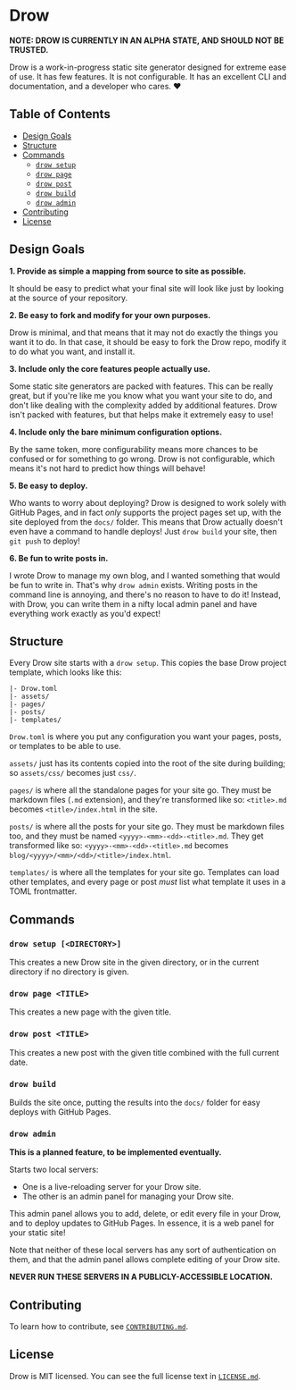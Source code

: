 # Drow

__NOTE: DROW IS CURRENTLY IN AN ALPHA STATE, AND SHOULD NOT BE TRUSTED.__

Drow is a work-in-progress static site generator designed for extreme ease of
use. It has few features. It is not configurable. It has an excellent CLI and
documentation, and a developer who cares. ❤️

## Table of Contents

- [Design Goals](#design-goals)
- [Structure](#structure)
- [Commands](#commands)
    - [`drow setup`](#drow-setup-directory)
    - [`drow page`](#drow-page-title)
    - [`drow post`](#drow-post-title)
    - [`drow build`](#drow-build)
    - [`drow admin`](#drow-admin)
- [Contributing](#contributing)
- [License](#license)

## Design Goals

__1. Provide as simple a mapping from source to site as possible.__

It should be easy to predict what your final site will look like just by
looking at the source of your repository.

__2. Be easy to fork and modify for your own purposes.__

Drow is minimal, and that means that it may not do exactly the things you
want it to do. In that case, it should be easy to fork the Drow repo,
modify it to do what you want, and install it.

__3. Include only the core features people actually use.__

Some static site generators are packed with features. This can be really
great, but if you're like me you know what you want your site to do, and
don't like dealing with the complexity added by additional features. Drow
isn't packed with features, but that helps make it extremely easy to use!

__4. Include only the bare minimum configuration options.__

By the same token, more configurability means more chances to be confused
or for something to go wrong. Drow is not configurable, which means it's not
hard to predict how things will behave!

__5. Be easy to deploy.__

Who wants to worry about deploying? Drow is designed to work solely with
GitHub Pages, and in fact _only_ supports the project pages set up, with
the site deployed from the `docs/` folder. This means that Drow actually
doesn't even have a command to handle deploys! Just `drow build` your site,
then `git push` to deploy!

__6. Be fun to write posts in.__

I wrote Drow to manage my own blog, and I wanted something that would be
fun to write in. That's why `drow admin` exists. Writing posts in the
command line is annoying, and there's no reason to have to do it! Instead,
with Drow, you can write them in a nifty local admin panel and have
everything work exactly as you'd expect!

## Structure

Every Drow site starts with a `drow setup`. This copies the base Drow project
template, which looks like this:

```
|- Drow.toml
|- assets/
|- pages/
|- posts/
|- templates/
```

`Drow.toml` is where you put any configuration you want your pages, posts, or
templates to be able to use.

`assets/` just has its contents copied into the root of the site during
building; so `assets/css/` becomes just `css/`.

`pages/` is where all the standalone pages for your site go. They must be
markdown files (`.md` extension), and they're transformed like so: `<title>.md`
becomes `<title>/index.html` in the site.

`posts/` is where all the posts for your site go. They must be markdown files
too, and they must be named `<yyyy>-<mm>-<dd>-<title>.md`. They get transformed
like so: `<yyyy>-<mm>-<dd>-<title>.md` becomes
`blog/<yyyy>/<mm>/<dd>/<title>/index.html`.

`templates/` is where all the templates for your site go. Templates can load
other templates, and every page or post _must_ list what template it uses in
a TOML frontmatter.

## Commands

### `drow setup [<DIRECTORY>]`

This creates a new Drow site in the given directory, or in the current
directory if no directory is given.

### `drow page <TITLE>`

This creates a new page with the given title.

### `drow post <TITLE>`

This creates a new post with the given title combined with the full current date.

### `drow build`

Builds the site once, putting the results into the `docs/` folder for easy
deploys with GitHub Pages.

### `drow admin`

__This is a planned feature, to be implemented eventually.__

Starts two local servers:

- One is a live-reloading server for your Drow site.
- The other is an admin panel for managing your Drow site.

This admin panel allows you to add, delete, or edit every file in your Drow,
and to deploy updates to GitHub Pages. In essence, it is a web panel for your
static site!

Note that neither of these local servers has any sort of authentication on
them, and that the admin panel allows complete editing of your Drow site.

__NEVER RUN THESE SERVERS IN A PUBLICLY-ACCESSIBLE LOCATION.__

## Contributing

To learn how to contribute, see [`CONTRIBUTING.md`](CONTRIBUTING.md).

## License

Drow is MIT licensed. You can see the full license text in [`LICENSE.md`](LICENSE.md).

